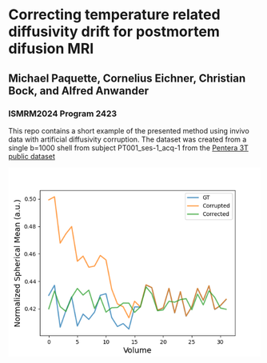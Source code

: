 # Correcting temperature related diffusivity drift for postmortem difusion MRI
## Michael Paquette, Cornelius Eichner, Christian Bock, and Alfred Anwander
### ISMRM2024 Program 2423

This repo contains a short example of the presented method using invivo data with artificial diffusivity corruption.
The dataset was created from a single b=1000 shell from subject PT001_ses-1_acq-1 from the [Pentera 3T public dataset](https://zenodo.org/records/2602049)

![Spherical means of the ground truth normalized data, the arificially corrupted data and the corrected data.](images/spherical_means.png)
